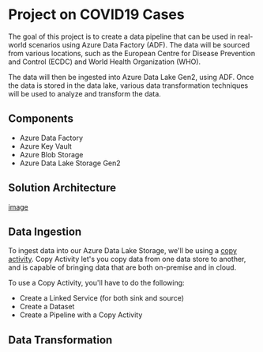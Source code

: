 
# Project on COVID19 Cases

The goal of this project is to create a data pipeline that can be used in real-world scenarios using Azure Data Factory (ADF). The data will be sourced from various locations, such as the European Centre for Disease
Prevention and Control (ECDC) and World Health Organization (WHO). 

The data will then be ingested into Azure Data Lake Gen2, using ADF. Once the data is stored in the data lake, various data transformation techniques will be used to analyze and transform the data.

## Components
- Azure Data Factory
- Azure Key Vault
- Azure Blob Storage
- Azure Data Lake Storage Gen2

## Solution Architecture
[image](#https://github.com/jpnotsodev/Covid19Predictions/blob/master/img/339961933_189824550474508_8326684445169333129_n.png)


## Data Ingestion
To ingest data into our Azure Data Lake Storage, we'll be using a [copy activity](#http://google.com). Copy Activity let's you copy data from one data store to another, and is capable of bringing data that are both on-premise and in cloud.

To use a Copy Activity, you'll have to do the following:

- Create a Linked Service (for both sink and source)
- Create a Dataset
- Create a Pipeline with a Copy Activity

## Data Transformation
